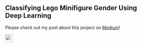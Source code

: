 <h2>Classifying Lego Minifigure Gender Using Deep Learning</h2>

Please check out my post about this project on <a href="https://towardsdatascience.com/lego-minifigure-gender-classification-using-deep-learning-2358f4082842">Medium</a>!

<a href="https://towardsdatascience.com/lego-minifigure-gender-classification-using-deep-learning-2358f4082842">
  <img src="https://images.unsplash.com/photo-1544816565-c199d6f5d2d3?ixlib=rb-1.2.1&ixid=eyJhcHBfaWQiOjEyMDd9&auto=format&fit=crop&w=750&q=80" style="width:25px;height:25px;">
</a>
